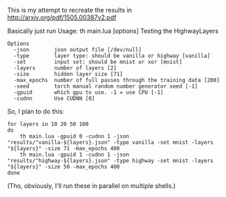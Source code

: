 This is my attempt to recreate the results in http://arxiv.org/pdf/1505.00387v2.pdf

Basically just run
	Usage: th main.lua [options] 
	Testing the HighwayLayers

	Options
	  -json        json output file [/dev/null]
	  -type        layer type: should be vanilla or highway [vanilla]
	  -set         input set: should be mnist or xor [mnist]
	  -layers      number of layers [2]
	  -size        hidden layer size [71]
	  -max_epochs  number of full passes through the training data [200]
	  -seed        torch manual random number generator seed [-1]
	  -gpuid       which gpu to use. -1 = use CPU [-1]
	  -cudnn       Use CUDNN [0]

So, I plan to do this:

	for layers in 10 20 50 100
	do
		th main.lua -gpuid 0 -cudnn 1 -json "results/"vanilla-${layers}.json" -type vanilla -set mnist -layers "${layers}" -size 71 -max_epochs 400 
		th main.lua -gpuid 1 -cudnn 1 -json "results/"highway-${layers}.json" -type highway -set mnist -layers "${layers}" -size 50 -max_epochs 400 
	done

(Tho, obviously, I'll run these in parallel on multiple shells.)

